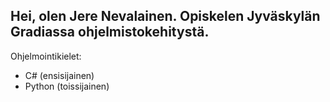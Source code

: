 ## Hei, olen Jere Nevalainen. Opiskelen Jyväskylän Gradiassa ohjelmistokehitystä.

Ohjelmointikielet:
- C# (ensisijainen)
- Python (toissijainen)

<!--
**NevalainenJere/NevalainenJere** is a ✨ _special_ ✨ repository because its `README.md` (this file) appears on your GitHub profile.

Here are some ideas to get you started:

- 🔭 I’m currently working on ...
- 🌱 I’m currently learning ...
- 👯 I’m looking to collaborate on ...
- 🤔 I’m looking for help with ...
- 💬 Ask me about ...
- 📫 How to reach me: ...
- 😄 Pronouns: ...
- ⚡ Fun fact: ...
-->
